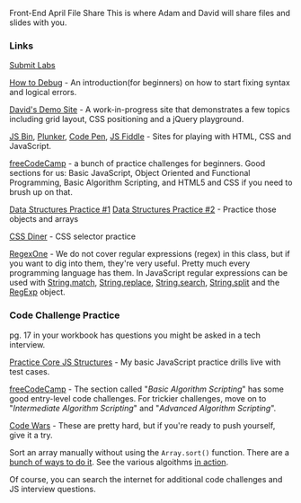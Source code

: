 Front-End April File Share
This is where Adam and David will share files and slides with you.

### Links

[Submit Labs](https://docs.google.com/forms/d/e/1FAIpQLSeUrJubHzo9UvrPgLKW5y0pJDuhR9XwR9yyapI2tTWsugChHw/viewform)

[How to Debug](https://developer.mozilla.org/en-US/docs/Learn/JavaScript/First_steps/What_went_wrong) - An introduction(for beginners) on how to start fixing syntax and logical errors.

[David's Demo Site](https://dwolverton.github.io/fe-demo/) - A work-in-progress site that demonstrates a few topics including grid layout, CSS positioning and a jQuery playground.

[JS Bin](http://jsbin.com), [Plunker](https://plnkr.co/), [Code Pen](https://codepen.io/), [JS Fiddle](https://jsfiddle.net/) - Sites for playing with HTML, CSS and JavaScript.

[freeCodeCamp](https://www.freecodecamp.com/map) - a bunch of practice challenges for beginners. Good sections for us: Basic JavaScript, Object Oriented and Functional Programming, Basic Algorithm Scripting, and HTML5 and CSS if you need to brush up on that.

[Data Structures Practice #1](https://dwolverton.github.io/jsviz/apps/practice/#/?sets=arrays,objects,arrays-of-objects&sourceUrl=practice.json)
[Data Structures Practice #2](https://dwolverton.github.io/jsviz/apps/practice/#/?sourceUrl=practice-with-start.json&sets=arrays,objects) - Practice those objects and arrays

[CSS Diner](http://flukeout.github.io/) - CSS selector practice

[RegexOne](https://regexone.com/) - We do not cover regular expressions (regex) in this class, but if you want to dig into them, they're very useful. Pretty much every programming language has them. In JavaScript regular expressions can be used with [String.match](https://developer.mozilla.org/en-US/docs/Web/JavaScript/Reference/Global_Objects/String/match), [String.replace](https://developer.mozilla.org/en-US/docs/Web/JavaScript/Reference/Global_Objects/String/replace), [String.search](https://developer.mozilla.org/en-US/docs/Web/JavaScript/Reference/Global_Objects/String/search), [String.split](https://developer.mozilla.org/en-US/docs/Web/JavaScript/Reference/Global_Objects/String/split) and the [RegExp](https://developer.mozilla.org/en-US/docs/Web/JavaScript/Reference/Global_Objects/RegExp) object.

### Code Challenge Practice
pg. 17 in your workbook has questions you might be asked in a tech interview.

[Practice Core JS Structures](https://dwolverton.github.io/javascript-challenges) - My basic JavaScript practice drills live with test cases.

[freeCodeCamp](https://www.freecodecamp.com/map) - The section called "*Basic Algorithm Scripting*" has some good entry-level code challenges. For trickier challenges, move on to "*Intermediate Algorithm Scripting*" and "*Advanced Algorithm Scripting*".

[Code Wars](https://www.codewars.com) - These are pretty hard, but if you're ready to push yourself, give it a try.

Sort an array manually without using the `Array.sort()` function. There are a [bunch of ways to do it](http://khan4019.github.io/front-end-Interview-Questions/sort.html#bubbleSort). See the various algoithms [in action](https://www.toptal.com/developers/sorting-algorithms/).

Of course, you can search the internet for additional code challenges and JS interview questions.
